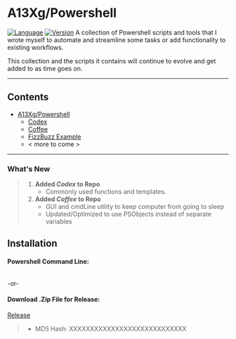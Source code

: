 [//]: # (Package Version - 1.2)
# A13Xg/Powershell
[![Language](https://img.shields.io/badge/Language:-PowerShell-blue)](https://docs.microsoft.com/en-us/powershell/) [![Version](https://img.shields.io/badge/Package_Ver.-1.2-green)](https://docs.microsoft.com/en-us/powershell/)
A collection of Powershell scripts and tools that I wrote myself to automate and streamline some tasks or add functionality to existing workflows.

This collection and the scripts it contains will continue to evolve and get added to as time goes on.

---



## Contents

- [A13Xg/Powershell](https://github.com/A13Xg/Powershell)
    - [Codex](https://github.com/A13Xg/Powershell/tree/main/Codex)
    - [Coffee](https://github.com/A13Xg/Powershell/tree/main/Coffee)
    - [FizzBuzz Example](https://github.com/A13Xg/Powershell/tree/main/FizBuz%20Example)
    - < more to come >

---

### What's New
> 1. **Added *Codex* to Repo**
>    - Commonly used functions and templates.
> 2. **Added *Coffee* to Repo**
>    - GUI and cmdLine utility to keep computer from going to sleep
>    - Updated/Optimized to use PSObjects instead of separate variables

## Installation
#### Powershell Command Line:
```powershell

```
-or-
#### Download .Zip File for Release:
[Release](https://github.com/A13Xg/Powershell)
> 
> - MD5 Hash: XXXXXXXXXXXXXXXXXXXXXXXXXXXX